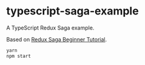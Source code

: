 # typescript-saga-example

A TypeScript Redux Saga example.

Based on [Redux Saga Beginner Tutorial][1].

```bash
yarn
npm start
```

[1]: https://github.com/yelouafi/redux-saga-beginner-tutorial
